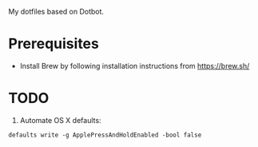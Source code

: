 My dotfiles based on Dotbot.

# Prerequisites
- Install Brew by following installation instructions from https://brew.sh/


# TODO
1. Automate OS X defaults:

```
defaults write -g ApplePressAndHoldEnabled -bool false
```
